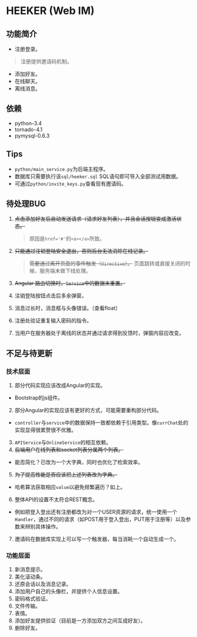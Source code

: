 # HEEKER (Web IM)

## 功能简介
+ 注册登录。
 > 注册提供邀请码机制。

+ 添加好友。
+ 在线聊天。
+ 离线消息。

## 依赖
+ python-3.4
+ tornado-4.1
+ pymysql-0.6.3

## Tips
+ `python/main_service.py`为后端主程序。
+ 数据库只需要执行该`sql/heeker.sql` SQL语句即可导入全部测试用数据。
+ 可通过`python/invite_keys.py`查看现有邀请码。


## 待处理BUG
1. ~~点击添加好友后自动发送请求（请求好友列表），并且会话按钮变成激活状态。~~
   > 原因是`href='#'`的`<a></a>`所致。

2. ~~只能通过注销登陆安全退出，否则后台无法消除在线记录。~~
   > ~~需要通过离开页面的事件触发（`directive`）。~~
   > 页面跳转或直接关闭的时候，服务端未做下线处理。
   
3. ~~Angular 路由切换时，`Service`中的数据未重置。~~

4. 注销登陆按钮点击后多余弹窗，

5. 消息过长时，消息框与头像错误。（查看float）

6. 注册处验证重复输入密码的指令。

7. 当用户在服务器处于离线的状态并通过请求得到反馈时，弹窗内容应改变。


## 不足与待更新
### 技术层面
1. 部分代码实现应该改成Angular的实现。
 + Bootstrap的js组件。
2. 部分Angular的实现应该有更好的方式，可能需要重构部分代码。
 + `controller`与`service`中的数据保持一致都依赖于引用类型。像`currChat`处的实现显得很累赘很不优雅。
3. `APIService`与`OnlineService`的相互依赖。
4. ~~后端用户在线列表和socket列表分属两个列表。~~
 + 能否简化？已改为一个大字典，同时也优化了检索效率。
5. ~~为了提高性能是否应该把上述列表改为字典。~~
 + 哈希算法获取相应`value`以避免频繁遍历？如上。
6. 整体API的设置不太符合REST概念。
 + 例如把登入登出还有注册都改为对一个USER资源的请求，统一使用一个`Handler`，通过不同的请求（如POST用于登入登出，PUT用于注册等）以及参数来辨别具体操作。
7. 邀请码在数据库实现上可以写一个触发器，每当消耗一个自动生成一个。

### 功能层面
1. 新消息提示。
2. 美化滚动条。
3. 还原会话以及消息记录。
4. 添加用户自己的头像栏，并提供个人信息设置。
5. 密码格式验证。
6. 文件传输。
7. 表情。
8. 添加好友提供验证（目前是一方添加双方之间互成好友）。
9. 删除好友。
